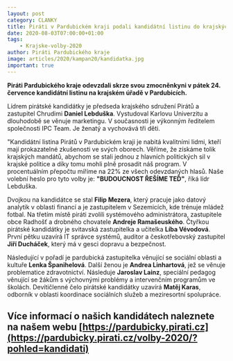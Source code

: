 ```yaml
---
layout: post
category: CLANKY
title: Piráti v Pardubickém kraji podali kandidátní listinu do krajských voleb
date: 2020-08-03T07:00:00+01:00
tags:
    - Krajske-volby-2020
author: Piráti Pardubického kraje
image: articles/2020/kampan20/kandidatka.jpg
important: true
---
```



**Piráti Pardubického kraje odevzdali skrze svou zmocněnkyni v pátek 24. července kandidátní listinu na krajském úřadě v Pardubicích.**

Lídrem pirátské kandidátky je předseda krajského sdružení Pirátů a zastupitel Chrudimi **Daniel Lebduška**. Vystudoval Karlovu Univerzitu a dlouhodobě se věnuje marketingu. V současnosti je výkonným ředitelem společnosti IPC Team. Je ženatý a vychovává tři děti.

"Kandidátní listina Pirátů v Pardubickém kraji je nabitá kvalitními lidmi, kteří mají prokazatelné zkušenosti ve svých oborech. Věříme, že získáme tolik krajských mandátů, abychom se stali jednou z hlavních politických sil v krajské politice a díky tomu mohli plně prosadit náš program. V procentuálním přepočtu míříme na 22% ze všech odevzdaných hlasů. Naše volební heslo pro tyto volby je: **"BUDOUCNOST ŘEŠÍME TEĎ"**, říká lídr Lebduška.

Dvojkou na kandidátce se stal **Filip Mezera**, který pracuje jako datový analytik v oblasti financí a je zastupitelem v Sezemicích, kde trénuje mládež fotbal. Na třetím místě piráti zvolili systémového administrátora, zastupitele obce Radhošť a drobného chovatele **Andreje Ramašeuského**. Čtyřkou pirátské kandidátky je svitavská zastupitelka a učitelka **Líba Vévodová**. První pětku uzavírá IT správce systémů, auditor a českotřebovský zastupitel **Jiří Ducháček**, který má v gesci dopravu a bezpečnost.

Následující v pořadí je pardubická zastupitelka věnující se sociální oblasti a kultuře **Lenka Španihelová**. Další ženou je **Andrea Linhartová**, jež se věnuje problematice zdravotnictví. Následuje **Jaroslav Lainz**, speciální pedagog věnující se žákům s výchovnými problémy a intervenčním programům ve školách. Devítičlenné čelo pirátské kandidátky uzavírá **Matěj Karas**, odborník v oblasti koordinace sociálních služeb a meziresortní spolupráce.

## Více informací o našich kandidátech naleznete na našem webu [https://pardubicky.pirati.cz](https://pardubicky.pirati.cz/volby-2020/?pohled=kandidati)
